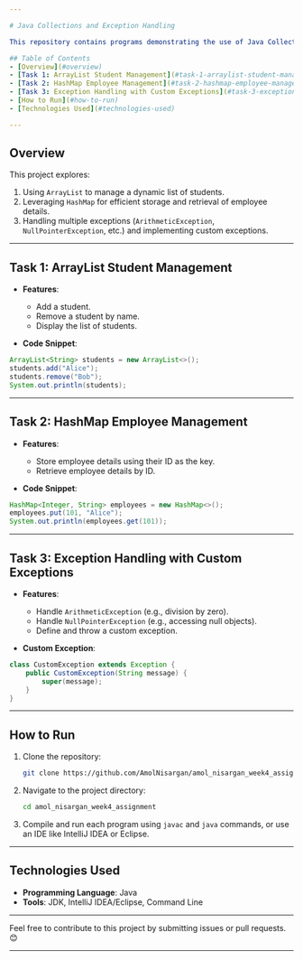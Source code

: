 ```yaml
---

# Java Collections and Exception Handling

This repository contains programs demonstrating the use of Java Collections framework and exception handling techniques. The assignment includes three tasks: managing a list of students, working with a `HashMap` for employee details, and handling multiple exceptions including custom exceptions.

## Table of Contents
- [Overview](#overview)
- [Task 1: ArrayList Student Management](#task-1-arraylist-student-management)
- [Task 2: HashMap Employee Management](#task-2-hashmap-employee-management)
- [Task 3: Exception Handling with Custom Exceptions](#task-3-exception-handling-with-custom-exceptions)
- [How to Run](#how-to-run)
- [Technologies Used](#technologies-used)

---
```


## Overview
This project explores:
1. Using `ArrayList` to manage a dynamic list of students.
2. Leveraging `HashMap` for efficient storage and retrieval of employee details.
3. Handling multiple exceptions (`ArithmeticException`, `NullPointerException`, etc.) and implementing custom exceptions.

---

## Task 1: ArrayList Student Management
- **Features**:
  - Add a student.
  - Remove a student by name.
  - Display the list of students.

- **Code Snippet**:
```java
ArrayList<String> students = new ArrayList<>();
students.add("Alice");
students.remove("Bob");
System.out.println(students);
```

---

## Task 2: HashMap Employee Management
- **Features**:
  - Store employee details using their ID as the key.
  - Retrieve employee details by ID.

- **Code Snippet**:
```java
HashMap<Integer, String> employees = new HashMap<>();
employees.put(101, "Alice");
System.out.println(employees.get(101));
```

---

## Task 3: Exception Handling with Custom Exceptions
- **Features**:
  - Handle `ArithmeticException` (e.g., division by zero).
  - Handle `NullPointerException` (e.g., accessing null objects).
  - Define and throw a custom exception.

- **Custom Exception**:
```java
class CustomException extends Exception {
    public CustomException(String message) {
        super(message);
    }
}
```

---

## How to Run
1. Clone the repository:
   ```bash
   git clone https://github.com/AmolNisargan/amol_nisargan_week4_assignment
   ```
2. Navigate to the project directory:
   ```bash
   cd amol_nisargan_week4_assignment
   ```
3. Compile and run each program using `javac` and `java` commands, or use an IDE like IntelliJ IDEA or Eclipse.

---

## Technologies Used
- **Programming Language**: Java
- **Tools**: JDK, IntelliJ IDEA/Eclipse, Command Line

---

Feel free to contribute to this project by submitting issues or pull requests. 😊

---

